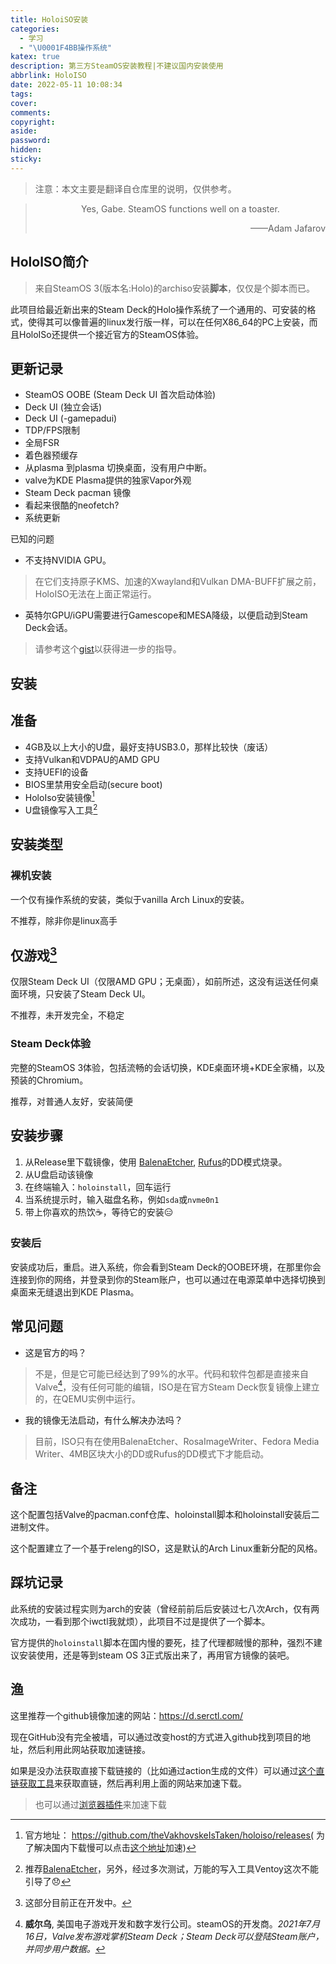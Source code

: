 ```yaml
---
title: HoloiSO安装
categories:
  - 学习
  - "\U0001F4BB操作系统"
katex: true
description: 第三方SteamOS安装教程|不建议国内安装使用
abbrlink: HoloISO
date: 2022-05-11 10:08:34
tags:
cover:
comments:
copyright:
aside:
password:
hidden:
sticky:
---
```


>  注意：本文主要是翻译自仓库里的说明，仅供参考。

> <center>Yes, Gabe. SteamOS functions well on a toaster.</center>
> <p align="right">——Adam Jafarov</p>

## HololSO简介

> 来自SteamOS 3(版本名:Holo)的archiso安装**脚本**，仅仅是个脚本而已。

此项目给最近新出来的Steam Deck的Holo操作系统了一个通用的、可安装的格式，使得其可以像普遍的linux发行版一样，可以在任何X86_64的PC上安装，而且HoloISo还提供一个接近官方的SteamOS体验。

## 更新记录

* SteamOS OOBE (Steam Deck UI 首次启动体验)
* Deck UI (独立会话)
* Deck UI (-gamepadui)
* TDP/FPS限制
* 全局FSR
* 着色器预缓存
* 从plasma 到plasma 切换桌面，没有用户中断。
* valve为KDE Plasma提供的独家Vapor外观
* Steam Deck pacman 镜像
* 看起来很酷的neofetch?
* 系统更新

已知的问题

* 不支持NVIDIA GPU。

> 在它们支持原子KMS、加速的Xwayland和Vulkan DMA-BUFF扩展之前，HoloISO无法在上面正常运行。

* 英特尔GPU/iGPU需要进行Gamescope和MESA降级，以便启动到Steam Deck会话。

> 请参考这个[gist](https://gist.github.com/drraccoony/8a8d0a9e3dfde9fafd3e374e418d2935)以获得进一步的指导。

## 安装

## 准备

* 4GB及以上大小的U盘，最好支持USB3.0，那样比较快（废话）
* 支持Vulkan和VDPAU的AMD GPU
* 支持UEFI的设备
* BIOS里禁用安全启动(secure boot)
* HoloIso安装镜像[^iso]
* U盘镜像写入工具[^upan]

## 安装类型

### 裸机安装

一个仅有操作系统的安装，类似于vanilla Arch Linux的安装。

不推荐，除非你是linux高手

## 仅游戏[^game]

仅限Steam Deck UI（仅限AMD GPU；无桌面），如前所述，这没有运送任何桌面环境，只安装了Steam Deck UI。

不推荐，未开发完全，不稳定

### Steam Deck体验

完整的SteamOS 3体验，包括流畅的会话切换，KDE桌面环境+KDE全家桶，以及预装的Chromium。

推荐，对普通人友好，安装简便

## 安装步骤

1. 从Release里下载镜像，使用 [BalenaEtcher](https://www.balena.io/etcher/), [Rufus](https://rufus.ie/)的DD模式烧录。
2. 从U盘启动该镜像
3. 在终端输入：`holoinstall`，回车运行
4. 当系统提示时，输入磁盘名称，例如`sda`或`nvme0n1`
5. 带上你喜欢的热饮☕，等待它的安装😑

### 安装后

安装成功后，重启。进入系统，你会看到Steam Deck的OOBE环境，在那里你会连接到你的网络，并登录到你的Steam账户，也可以通过在电源菜单中选择切换到桌面来无缝退出到KDE Plasma。

## 常见问题

* 这是官方的吗？

> 不是，但是它可能已经达到了99%的水平。代码和软件包都是直接来自Valve[^valve]，没有任何可能的编辑，ISO是在官方Steam Deck恢复镜像上建立的，在QEMU实例中运行。

* 我的镜像无法启动，有什么解决办法吗？

> 目前，ISO只有在使用BalenaEtcher、RosaImageWriter、Fedora Media Writer、4MB区块大小的DD或Rufus的DD模式下才能启动。

## 备注

这个配置包括Valve的pacman.conf仓库、holoinstall脚本和holoinstall安装后二进制文件。

这个配置建立了一个基于releng的ISO，这是默认的Arch Linux重新分配的风格。

## 踩坑记录

此系统的安装过程实则为arch的安装（曾经前前后后安装过七八次Arch，仅有两次成功，一看到那个iwctl我就烦），此项目不过是提供了一个脚本。

官方提供的`holoinstall`脚本在国内慢的要死，挂了代理都贼慢的那种，强烈不建议安装使用，还是等到steam OS 3正式版出来了，再用官方镜像的装吧。

## 渔

这里推荐一个github镜像加速的网站：https://d.serctl.com/

现在GitHub没有完全被墙，可以通过改变host的方式进入github找到项目的地址，然后利用此网站获取加速链接。

如果是没办法获取直接下载链接的（比如通过action生成的文件）可以通过[这个直链获取工具](https://nightly.link/)来获取直链，然后再利用上面的网站来加速下载。

> 也可以通过[浏览器插件](https://chrome.zzzmh.cn/#/search)来加速下载

[^valve]: **威尔乌**, 美国电子游戏开发和数字发行公司。steamOS的开发商。*2021年7月16日，Valve发布游戏掌机Steam Deck；Steam Deck可以登陆Steam账户，并同步用户数据。*
[^game]: 这部分目前正在开发中。
[^iso]: 官方地址： https://github.com/theVakhovskeIsTaken/holoiso/releases( 为了解决国内下载慢可以点击[这个地址](https://d7.serctl.com/downloads8/2022-05-11-09-36-17-holoiso-SteamOS_Holo-20220510_0636_amdgpu-x86_64.iso)加速)
[^upan]:推荐[BalenaEtcher](https://github.com/balena-io/etcher/releases)，另外，经过多次测试，万能的写入工具Ventoy这次不能引导了😞





